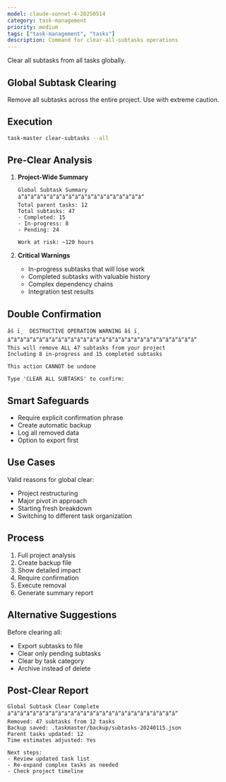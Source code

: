 ```yaml
---
model: claude-sonnet-4-20250514
category: task-management
priority: medium
tags: ["task-management", "tasks"]
description: Command for clear-all-subtasks operations
---
```


Clear all subtasks from all tasks globally.

## Global Subtask Clearing

Remove all subtasks across the entire project. Use with extreme caution.

## Execution

```bash
task-master clear-subtasks --all
```

## Pre-Clear Analysis

1. **Project-Wide Summary**
   ```
   Global Subtask Summary
   â”â”â”â”â”â”â”â”â”â”â”â”â”â”â”â”â”â”â”â”
   Total parent tasks: 12
   Total subtasks: 47
   - Completed: 15
   - In-progress: 8
   - Pending: 24
   
   Work at risk: ~120 hours
   ```

2. **Critical Warnings**
   - In-progress subtasks that will lose work
   - Completed subtasks with valuable history
   - Complex dependency chains
   - Integration test results

## Double Confirmation

```
âš ï¸  DESTRUCTIVE OPERATION WARNING âš ï¸
â”â”â”â”â”â”â”â”â”â”â”â”â”â”â”â”â”â”â”â”â”â”â”â”â”â”â”â”â”â”
This will remove ALL 47 subtasks from your project
Including 8 in-progress and 15 completed subtasks

This action CANNOT be undone

Type 'CLEAR ALL SUBTASKS' to confirm:
```

## Smart Safeguards

- Require explicit confirmation phrase
- Create automatic backup
- Log all removed data
- Option to export first

## Use Cases

Valid reasons for global clear:
- Project restructuring
- Major pivot in approach
- Starting fresh breakdown
- Switching to different task organization

## Process

1. Full project analysis
2. Create backup file
3. Show detailed impact
4. Require confirmation
5. Execute removal
6. Generate summary report

## Alternative Suggestions

Before clearing all:
- Export subtasks to file
- Clear only pending subtasks
- Clear by task category
- Archive instead of delete

## Post-Clear Report

```
Global Subtask Clear Complete
â”â”â”â”â”â”â”â”â”â”â”â”â”â”â”â”â”â”â”â”â”â”â”â”â”â”â”
Removed: 47 subtasks from 12 tasks
Backup saved: .taskmaster/backup/subtasks-20240115.json
Parent tasks updated: 12
Time estimates adjusted: Yes

Next steps:
- Review updated task list
- Re-expand complex tasks as needed
- Check project timeline
```


